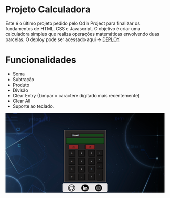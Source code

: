 <h1>Projeto Calculadora</h1>

<p>Este é o último projeto pedido pelo Odin Project para finalizar os fundamentos de HTML, CSS e Javascript. O objetivo é criar uma calculadora simples que realiza operações matemáticas envolvendo duas parcelas. O deploy pode ser acessado aqui -> <a href="https://pvictox.github.io/Calculator-JS/">DEPLOY</a></p>

<h1>Funcionalidades</h1>
<ul>
    <li>Soma</li>
    <li>Subtração</li>
    <li>Produto</li>
    <li>Divisão</li>
    <li>Clear Entry (Limpar o caractere digitado mais recentemente)</li>
    <li>Clear All</li>
    <li>Suporte ao teclado.</li>
</ul>

<p align="center"> 
    <img src="./img/calculator-js.png">
</p>



